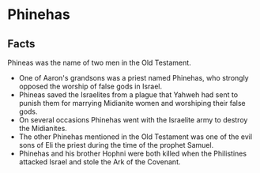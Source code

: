 # Phinehas

## Facts

Phineas was the name of two men in the Old Testament.

* One of Aaron's grandsons was a priest named Phinehas, who strongly opposed the worship of false gods in Israel.
* Phineas saved the Israelites from a plague that Yahweh had sent to punish them for marrying Midianite women and worshiping their false gods.
* On several occasions Phinehas went with the Israelite army to destroy the Midianites.
* The other Phinehas mentioned in the Old Testament was one of the evil sons of Eli the priest during the time of the prophet Samuel.
* Phinehas and his brother Hophni were both killed when the Philistines attacked Israel and stole the Ark of the Covenant.